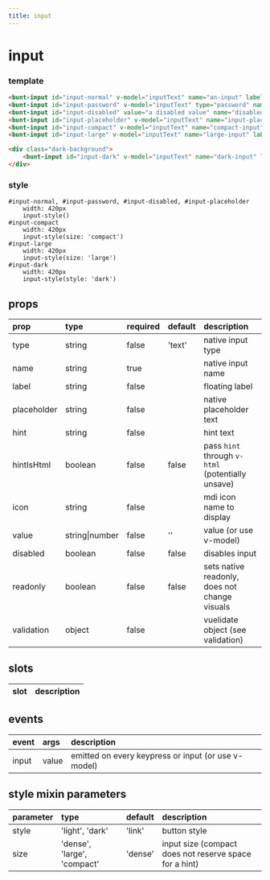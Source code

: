 ```yaml
---
title: input
---
```

# input

<script>
export default {
	data () {
		return {
			inputText: ''
		}
	}
}
</script>

<bunt-input id="input-normal" v-model="inputText" name="an-input" label="ein lustiges Eingabefeld" hint="mit einem lustigen Hinweis"/>
<bunt-input id="input-password" v-model="inputText" type="password" name="password-input" label="Password"/>
<bunt-input id="input-disabled" value="a disabled value" name="disabled-input" label="this input is disabled" hint="with a hint" :disabled="true"/>
<bunt-input id="input-placeholder" v-model="inputText" name="input-placeholder" placeholder="I am a placeholder, not a label" icon="search" />
<bunt-input id="input-compact" v-model="inputText" name="compact-input" label="a compact input"/>
<bunt-input id="input-large" v-model="inputText" name="large-input" label="a large input"/>

<div class="dark-background">
	<bunt-input id="input-dark" v-model="inputText" name="dark-input" label="an input on dark background" hint="with a hint"/>
</div>

### template
```html
<bunt-input id="input-normal" v-model="inputText" name="an-input" label="ein lustiges Eingabefeld" hint="mit einem lustigen Hinweis"/>
<bunt-input id="input-password" v-model="inputText" type="password" name="password-input" label="Password"/>
<bunt-input id="input-disabled" value="a disabled value" name="disabled-input" label="this input is disabled" hint="with a hint" :disabled="true"/>
<bunt-input id="input-placeholder" v-model="inputText" name="input-placeholder" placeholder="I am a placeholder, not a label" icon="search" />
<bunt-input id="input-compact" v-model="inputText" name="compact-input" label="a compact input"/>
<bunt-input id="input-large" v-model="inputText" name="large-input" label="a large input"/>

<div class="dark-background">
	<bunt-input id="input-dark" v-model="inputText" name="dark-input" label="an input on dark background" hint="with a hint"/>
</div>
```

### style
```stylus
#input-normal, #input-password, #input-disabled, #input-placeholder
	width: 420px
	input-style()
#input-compact
	width: 420px
	input-style(size: 'compact')
#input-large
	width: 420px
	input-style(size: 'large')
#input-dark
	width: 420px
	input-style(style: 'dark')
```

## props
| prop | type | required | default | description |
|:-----|:-----|:---------|:--------|:------------|
| type | string | false | 'text' | native input type |
| name | string | true | | native input name |
| label | string | false | | floating label |
| placeholder | string | false | | native placeholder text |
| hint | string | false | | hint text |
| hintIsHtml | boolean | false | false | pass `hint` through `v-html` (potentially unsave) |
| icon | string | false | | mdi icon name to display |
| value | string\|number | false | '' | value (or use v-model) |
| disabled | boolean | false | false | disables input |
| readonly | boolean | false | false | sets native readonly, does not change visuals |
| validation | object | false | | vuelidate object (see validation) |

## slots

| slot | description |
|:-----|:------------|

## events

| event | args | description |
|:------|:-----|:------------|
| input | value | emitted on every keypress or input (or use v-model) |

## style mixin parameters
| parameter | type | default | description |
|:----------|:-----|:--------|:------------|
| style | 'light', 'dark' | 'link' | button style |
| size | 'dense', 'large', 'compact' | 'dense' | input size (compact does not reserve space for a hint) |
